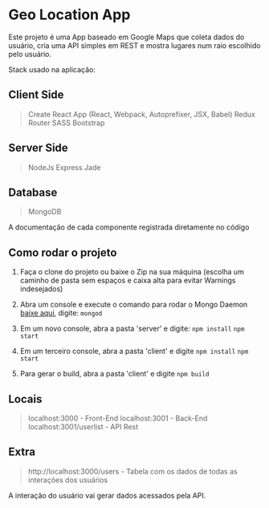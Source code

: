 # Geo Location App
Este projeto é uma App baseado em Google Maps que coleta dados do usuário, cria uma API simples em REST e mostra lugares num raio escolhido pelo usuário.

Stack usado na aplicação:

## Client Side
> Create React App (React, Webpack, Autoprefixer, JSX, Babel)
> Redux
> Router
> SASS
> Bootstrap

## Server Side
> NodeJs
> Express
> Jade

## Database
> MongoDB

A documentação de cada componente registrada diretamente no código

## Como rodar o projeto

1. Faça o clone do projeto ou baixe o Zip na sua máquina (escolha um caminho de pasta sem espaços e caixa alta para evitar Warnings indesejados)

2. Abra um console e execute o comando para rodar o Mongo Daemon [baixe aqui](https://www.mongodb.com/download-center?jmp=nav#community), digite: 
```mongod```

3. Em um novo console, abra a pasta 'server' e digite:
```npm install```
```npm start```

4. Em um terceiro console, abra a pasta 'client' e digite
```npm install```
```npm start```

5. Para gerar o build, abra a pasta 'client' e digite
```npm build```

## Locais

> localhost:3000 - Front-End
> localhost:3001 - Back-End
> localhost:3001/userlist - API Rest

## Extra

> http://localhost:3000/users - Tabela com os dados de todas as interações dos usuários

A interação do usuário vai gerar dados acessados pela API.